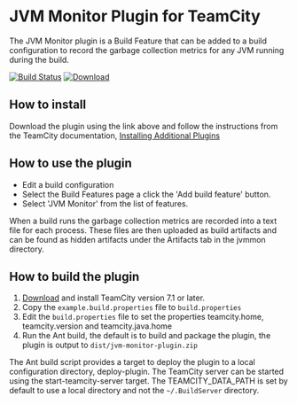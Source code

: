 # JVM Monitor Plugin for TeamCity

The JVM Monitor plugin is a Build Feature that can be added to a build configuration to record the garbage collection metrics for any JVM running during the build.

[![Build Status](https://travis-ci.org/rodm/teamcity-jvm-monitor-plugin.svg?branch=master)](https://travis-ci.org/rodm/teamcity-jvm-monitor-plugin)
[![Download](https://api.bintray.com/packages/rodm/teamcity-plugins/teamcity-jvm-monitor-plugin/images/download.svg)](https://bintray.com/rodm/teamcity-plugins/teamcity-jvm-monitor-plugin/_latestVersion)

## How to install

Download the plugin using the link above and follow the instructions from the TeamCity documentation, [Installing Additional Plugins](https://confluence.jetbrains.com/display/TCD9/Installing+Additional+Plugins)

## How to use the plugin

* Edit a build configuration
* Select the Build Features page a click the 'Add build feature' button.
* Select 'JVM Monitor' from the list of features.

When a build runs the garbage collection metrics are recorded into a text file for each process. These files are then
uploaded as build artifacts and can be found as hidden artifacts under the Artifacts tab in the jvmmon directory. 

## How to build the plugin

1. [Download](http://www.jetbrains.com/teamcity/download/index.html) and install TeamCity version 7.1 or later.
2. Copy the `example.build.properties` file to `build.properties`
3. Edit the `build.properties` file to set the properties teamcity.home, teamcity.version and teamcity.java.home
4. Run the Ant build, the default is to build and package the plugin, the plugin is output to `dist/jvm-monitor-plugin.zip`

The Ant build script provides a target to deploy the plugin to a local configuration directory, deploy-plugin. The
TeamCity server can be started using the start-teamcity-server target. The TEAMCITY_DATA_PATH is set by default to use
a local directory and not the `~/.BuildServer` directory.
